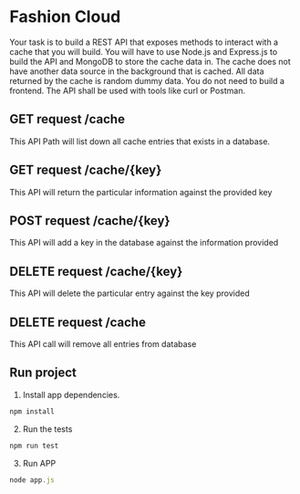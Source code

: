 # Fashion Cloud

Your task is to build a REST API that exposes methods to interact with a cache that you will
build. You will have to use Node.js and Express.js to build the API and MongoDB to store the
cache data in. The cache does not have another data source in the background that is cached.
All data returned by the cache is random dummy data. You do not need to build a frontend.
The API shall be used with tools like curl or Postman.

## GET request  /cache

This API Path will list down all cache entries that exists in a database.

## GET request  /cache/{key}

This API will return the particular information against the provided key

## POST request  /cache/{key}

This API will add a key in the database against the information provided

## DELETE request /cache/{key}

This API will delete the particular entry against the key provided

## DELETE request /cache

This API call will remove all entries from database

## Run project

1) Install app dependencies.
```javascript
npm install
```

2) Run the tests
```javascript
npm run test
```
3) Run APP
```javascript
node app.js
```
